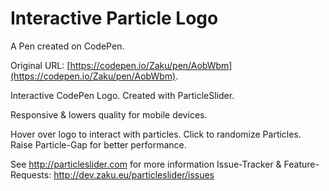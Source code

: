 # Interactive Particle Logo

A Pen created on CodePen.

Original URL: [https://codepen.io/Zaku/pen/AobWbm](https://codepen.io/Zaku/pen/AobWbm).

Interactive CodePen Logo.
Created with ParticleSlider.

Responsive & lowers quality for mobile devices.

Hover over logo to interact with particles.
Click to randomize Particles.
Raise Particle-Gap for better performance.

See http://particleslider.com for more information
Issue-Tracker & Feature-Requests: http://dev.zaku.eu/particleslider/issues